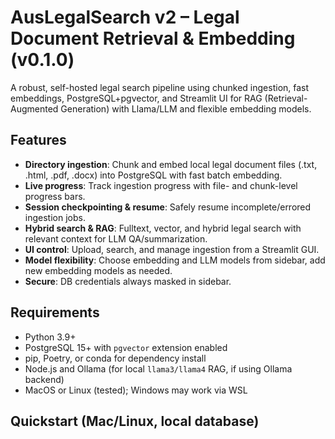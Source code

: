 # AusLegalSearch v2 – Legal Document Retrieval & Embedding (v0.1.0)

A robust, self-hosted legal search pipeline using chunked ingestion, fast embeddings, PostgreSQL+pgvector, and Streamlit UI for RAG (Retrieval-Augmented Generation) with Llama/LLM and flexible embedding models.

## Features

- **Directory ingestion**: Chunk and embed local legal document files (.txt, .html, .pdf, .docx) into PostgreSQL with fast batch embedding.
- **Live progress**: Track ingestion progress with file- and chunk-level progress bars.
- **Session checkpointing & resume**: Safely resume incomplete/errored ingestion jobs.
- **Hybrid search & RAG**: Fulltext, vector, and hybrid legal search with relevant context for LLM QA/summarization.
- **UI control**: Upload, search, and manage ingestion from a Streamlit GUI.
- **Model flexibility**: Choose embedding and LLM models from sidebar, add new embedding models as needed.
- **Secure**: DB credentials always masked in sidebar.

## Requirements

- Python 3.9+
- PostgreSQL 15+ with `pgvector` extension enabled
- pip, Poetry, or conda for dependency install
- Node.js and Ollama (for local `llama3/llama4` RAG, if using Ollama backend)
- MacOS or Linux (tested); Windows may work via WSL

## Quickstart (Mac/Linux, local database)

